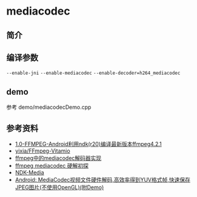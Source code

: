 # mediacodec

## 简介

## 编译参数

`--enable-jni`
`--enable-mediacodec`
`--enable-decoder=h264_mediacodec`

## demo

参考 demo/mediacodecDemo.cpp

## 参考资料

- [1.0-FFMPEG-Android利用ndk(r20)编译最新版本ffmpeg4.2.1](https://juejin.im/post/5d831333f265da03c61e8a28)
- [yixia/FFmpeg-Vitamio](https://github.com/yixia/FFmpeg-Vitamio/blob/vitamio/build_android.sh)
- [ffmpeg中的mediacodec解码器实现](https://zhuanlan.zhihu.com/p/78154209)
- [ffmpeg mediacodec 硬解初探](https://www.cnblogs.com/elesos/p/6860865.html)
- [NDK-Media](https://developer.android.google.cn/ndk/reference/group/media#amediacodec)
- [Android: MediaCodec视频文件硬件解码,高效率得到YUV格式帧,快速保存JPEG图片(不使用OpenGL)(附Demo)](https://www.polarxiong.com/archives/Android-MediaCodec%E8%A7%86%E9%A2%91%E6%96%87%E4%BB%B6%E7%A1%AC%E4%BB%B6%E8%A7%A3%E7%A0%81-%E9%AB%98%E6%95%88%E7%8E%87%E5%BE%97%E5%88%B0YUV%E6%A0%BC%E5%BC%8F%E5%B8%A7-%E5%BF%AB%E9%80%9F%E4%BF%9D%E5%AD%98JPEG%E5%9B%BE%E7%89%87-%E4%B8%8D%E4%BD%BF%E7%94%A8OpenGL.html)
